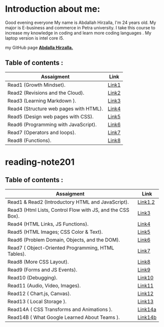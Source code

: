 # Introduction about me:
Good evening everyone
My name is Abdallah Hirzalla, I'm 24 years old.
My major is E-business and commerce in Petra university.
I take this course to increase my knowledge in coding and learn more coding languages .
My laptop version is intel core i5.

my GitHub page **[Abdalla Hirzalla.](https://github.com/Abdalla-Hirzalla)**

## Table of contents :

Assaigment|Link
----------|-----
Read1 (Growth Mindset).  |[Link1](102/read1.md)
Read2 (Revisions and the Cloud).     |[Link2](102/read2.md)
Read3 (Learning Markdown ).|[Link3](102/read3.md)
Read4 (Structure web pages with HTML).| [Link4](102/read4.md)
Read5 (Design web pages with CSS).|[Link5](102/read5.md)
Read6 (Programming with JavaScript).|[Link6](102/read6.md)
Read7 (Operators and loops).|[Link7](102/read7.md)
Read8 (Functions). | [Link8](102/read8.md)


# reading-note201

## Table of contents :

Assaigment|Link
----------|-----
Read1 & Read2 (Introductory HTML and JavaScript).|[Link1,2](201/read.md)
Read3 (Html Lists, Control Flow with JS, and the CSS Box).|[Link3](201/read2.md)
Read4 (HTML Links, JS Functions).|[Link4](201/read3.md)
Read5 (HTML Images; CSS Color & Text).|[Link5](201/read4.md)
Read6 (Problem Domain, Objects, and the DOM).|[Link6](201/read5.md)
Read7 ( Object-Oriented Programming, HTML Tables).|[Link7](201/read6.md)
Read8 (More CSS Layout).|[Link8](201/read7.md)
Read9 (Forms and JS Events).|[Link9](201/read8.md)
Read10 (Debugging).|[Link10](201/read9.md)
Read11 (Audio, Video, Images).|[Link11](201/read10.md)
Read12 ( Chart.js, Canvas).|[Link12](201/read11.md)
Read13 ( Local Storage ).|[Link13](201/read12.md)
Read14A ( CSS Transforms and Animations ).|[Link14a](201/read14a.md)
Read14B ( What Google Learned About Teams ).|[Link14b](201/read14b.md)